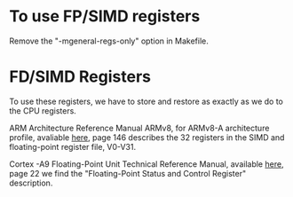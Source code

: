 # To use FP/SIMD registers

Remove the "-mgeneral-regs-only" option in Makefile.

# FD/SIMD Registers

To use these registers, we have to store and restore as exactly as we do to the CPU registers.

ARM Architecture Reference Manual ARMv8, for ARMv8-A architecture profile, avaliable [here](https://developer.arm.com/docs/ddi0487/latest/arm-architecture-reference-manual-armv8-for-armv8-a-architecture-profile), page 146 describes the 32 registers in the SIMD and floating-point register file, V0-V31.

Cortex -A9 Floating-Point Unit Technical Reference Manual, available [here](https://www.google.com/search?q=Cortex-A9+Floating-Point+Unit+%28FPU%29Technical+Reference+Manual&ie=utf-8&oe=utf-8&client=firefox-b-ab), page 22 we find the "Floating-Point Status and Control Register" description.



